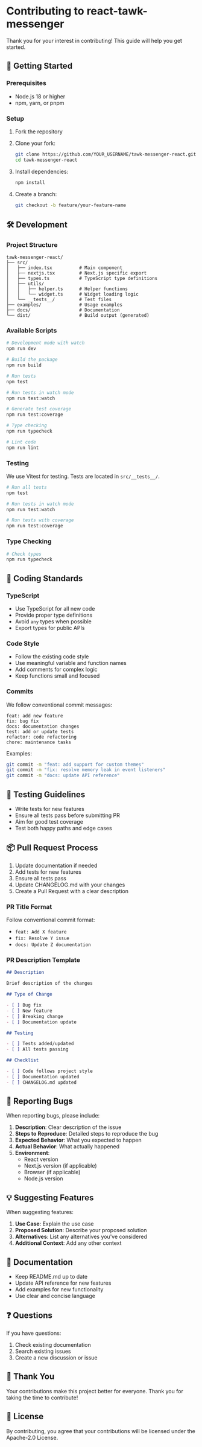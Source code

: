 # Contributing to react-tawk-messenger

Thank you for your interest in contributing! This guide will help you get started.

## 🚀 Getting Started

### Prerequisites

- Node.js 18 or higher
- npm, yarn, or pnpm

### Setup

1. Fork the repository
2. Clone your fork:

   ```bash
   git clone https://github.com/YOUR_USERNAME/tawk-messenger-react.git
   cd tawk-messenger-react
   ```

3. Install dependencies:

   ```bash
   npm install
   ```

4. Create a branch:
   ```bash
   git checkout -b feature/your-feature-name
   ```

## 🛠️ Development

### Project Structure

```
tawk-messenger-react/
├── src/
│   ├── index.tsx          # Main component
│   ├── nextjs.tsx         # Next.js specific export
│   ├── types.ts           # TypeScript type definitions
│   ├── utils/
│   │   ├── helper.ts      # Helper functions
│   │   └── widget.ts      # Widget loading logic
│   └── __tests__/         # Test files
├── examples/              # Usage examples
├── docs/                  # Documentation
└── dist/                  # Build output (generated)
```

### Available Scripts

```bash
# Development mode with watch
npm run dev

# Build the package
npm run build

# Run tests
npm test

# Run tests in watch mode
npm run test:watch

# Generate test coverage
npm run test:coverage

# Type checking
npm run typecheck

# Lint code
npm run lint
```

### Testing

We use Vitest for testing. Tests are located in `src/__tests__/`.

```bash
# Run all tests
npm test

# Run tests in watch mode
npm run test:watch

# Run tests with coverage
npm run test:coverage
```

### Type Checking

```bash
# Check types
npm run typecheck
```

## 📝 Coding Standards

### TypeScript

- Use TypeScript for all new code
- Provide proper type definitions
- Avoid `any` types when possible
- Export types for public APIs

### Code Style

- Follow the existing code style
- Use meaningful variable and function names
- Add comments for complex logic
- Keep functions small and focused

### Commits

We follow conventional commit messages:

```
feat: add new feature
fix: bug fix
docs: documentation changes
test: add or update tests
refactor: code refactoring
chore: maintenance tasks
```

Examples:

```bash
git commit -m "feat: add support for custom themes"
git commit -m "fix: resolve memory leak in event listeners"
git commit -m "docs: update API reference"
```

## 🧪 Testing Guidelines

- Write tests for new features
- Ensure all tests pass before submitting PR
- Aim for good test coverage
- Test both happy paths and edge cases

## 📦 Pull Request Process

1. Update documentation if needed
2. Add tests for new features
3. Ensure all tests pass
4. Update CHANGELOG.md with your changes
5. Create a Pull Request with a clear description

### PR Title Format

Follow conventional commit format:

- `feat: Add X feature`
- `fix: Resolve Y issue`
- `docs: Update Z documentation`

### PR Description Template

```markdown
## Description

Brief description of the changes

## Type of Change

- [ ] Bug fix
- [ ] New feature
- [ ] Breaking change
- [ ] Documentation update

## Testing

- [ ] Tests added/updated
- [ ] All tests passing

## Checklist

- [ ] Code follows project style
- [ ] Documentation updated
- [ ] CHANGELOG.md updated
```

## 🐛 Reporting Bugs

When reporting bugs, please include:

1. **Description**: Clear description of the issue
2. **Steps to Reproduce**: Detailed steps to reproduce the bug
3. **Expected Behavior**: What you expected to happen
4. **Actual Behavior**: What actually happened
5. **Environment**:
   - React version
   - Next.js version (if applicable)
   - Browser (if applicable)
   - Node.js version

## 💡 Suggesting Features

When suggesting features:

1. **Use Case**: Explain the use case
2. **Proposed Solution**: Describe your proposed solution
3. **Alternatives**: List any alternatives you've considered
4. **Additional Context**: Add any other context

## 📖 Documentation

- Keep README.md up to date
- Update API reference for new features
- Add examples for new functionality
- Use clear and concise language

## ❓ Questions

If you have questions:

1. Check existing documentation
2. Search existing issues
3. Create a new discussion or issue

## 🙏 Thank You

Your contributions make this project better for everyone. Thank you for taking the time to contribute!

## 📄 License

By contributing, you agree that your contributions will be licensed under the Apache-2.0 License.
